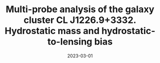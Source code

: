 ---
title: "Multi-probe analysis of the galaxy cluster CL J1226.9+3332. Hydrostatic mass and hydrostatic-to-lensing bias"
collection: "co_papers"
permalink: https://ui.adsabs.harvard.edu/abs/2023A&A...671A..28M/abstract
date: 2023-03-01
venue: "Astronomy and Astrophysics"
citation: "Muñoz-Echeverría, M., Macías-Pérez, J. F., Pratt, G. W., et al. (2023), Astronomy and Astrophysics, 671, A28."
---